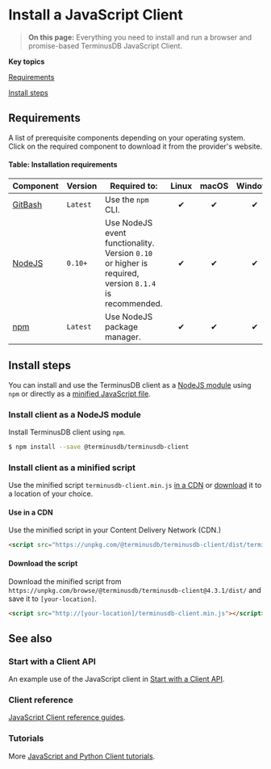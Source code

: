 # Install a JavaScript Client

> **On this page:** Everything you need to install and run a browser and promise-based TerminusDB JavaScript Client.

**Key topics**

[Requirements](install-javascript-client.md#requirements)

[Install steps](install-javascript-client.md#install-steps)

## Requirements

A list of prerequisite components depending on your operating system. Click on the required component to download it from the provider's website.

#### Table: Installation requirements

| Component                                     | Version  | Required to:                                                                                          | Linux | macOS | Windows |
| --------------------------------------------- | -------- | ----------------------------------------------------------------------------------------------------- | :---: | :---: | :-----: |
| [GitBash](https://git-scm.com/downloads)      | `Latest` | Use the `npm` CLI.                                                                                    |   ✔   |   ✔   |    ✔    |
| [NodeJS](https://nodejs.org/en/)              | `0.10+`  | Use NodeJS event functionality. Version `0.10` or higher is required, version `8.1.4` is recommended. |   ✔   |   ✔   |    ✔    |
| [npm](https://www.npmjs.com/package/download) | `Latest` | Use NodeJS package manager.                                                                           |   ✔   |   ✔   |    ✔    |

## Install steps

You can install and use the TerminusDB client as a [NodeJS module](install-javascript-client.md#install-client-as-a-nodejs-module) using `npm` or directly as a [minified JavaScript file](install-javascript-client.md#install-client-as-a-minified-script).

### Install client as a NodeJS module

Install TerminusDB client using `npm`.

```bash
$ npm install --save @terminusdb/terminusdb-client
```

### Install client as a minified script

Use the minified script `terminusdb-client.min.js` [in a CDN](install-javascript-client.md#use-in-a-cdn) or [download](install-javascript-client.md#download-the-script) it to a location of your choice.

#### Use in a CDN

Use the minified script in your Content Delivery Network (CDN.)

```html
<script src="https://unpkg.com/@terminusdb/terminusdb-client/dist/terminusdb-client.min.js"></script>
```

#### Download the script

Download the minified script from `https://unpkg.com/browse/@terminusdb/terminusdb-client@4.3.1/dist/` and save it to `[your-location]`.

```html
<script src="http://[your-location]/terminusdb-client.min.js"></script>
```

## See also

### Start with a Client API

An example use of the JavaScript client in [Start with a Client API](../quick-start/start-with-client.md).

### Client reference

[JavaScript Client reference guides](../../terminusx-db/reference-guides/client.md).

### Tutorials

More [JavaScript and Python Client tutorials](../../terminusx-db/tutorials/javascript-and-python-tutorials.md).
